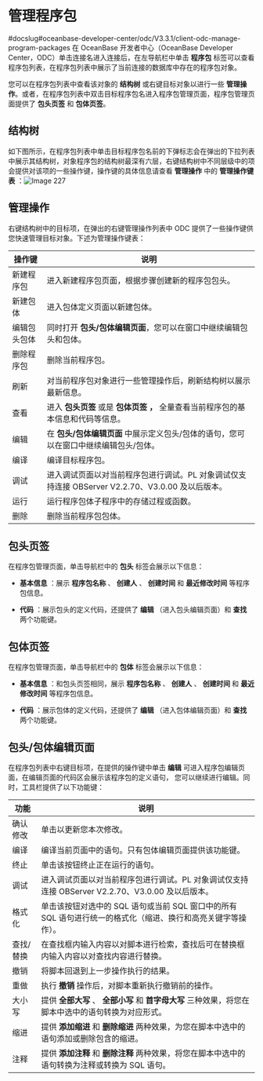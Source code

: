 管理程序包 
==========================
#docslug#oceanbase-developer-center/odc/V3.3.1/client-odc-manage-program-packages
在 OceanBase 开发者中心（OceanBase Developer Center，ODC）单击连接名进入连接后，在左导航栏中单击 **程序包** 标签可以查看程序包列表，在程序包列表中展示了当前连接的数据库中存在的程序包对象。

您可以在程序包列表中查看该对象的 **结构树** 或右键目标对象以进行一些 **管理操作**。或者，在程序包列表中双击目标程序包名进入程序包管理页面，程序包管理页面提供了 **包头页签** 和 **包体页签**。

结构树 
------------------------

如下图所示，在程序包列表中单击目标程序包名前的下弹标志会在弹出的下拉列表中展示其结构树，对象程序包的结构树最深有六层，右键结构树中不同层级中的项会提供对该项的一些操作键，操作键的具体信息请查看 **管理操作** 中的 **管理操作键表** ：![Image 227](https://help-static-aliyun-doc.aliyuncs.com/assets/img/zh-CN/0229171361/p242683.png)

管理操作 
-------------------------

右键结构树中的目标项，在弹出的右键管理操作列表中 ODC 提供了一些操作键供您快速管理目标对象。下述为管理操作键表：


|  操作键   |                                                             说明                                                              |
|--------|-----------------------------------------------------------------------------------------------------------------------------|
| 新建程序包  | 进入新建程序包页面，根据步骤创建新的程序包包头。                                                                                                    |
| 新建包体   | 进入包体定义页面以新建包体。                                                                                                              |
| 编辑包头包体 | 同时打开 **包头/包体编辑页面**，您可以在窗口中继续编辑包头和包体。                                                    |
| 删除程序包  | 删除当前程序包。                                                                                                                    |
| 刷新     | 对当前程序包对象进行一些管理操作后，刷新结构树以展示最新信息。                                                                                             |
| 查看     | 进入 **包头页签** 或是 **包体页签** **，** 全量查看当前程序包的基本信息和代码等信息。 |
| 编辑     | 在 **包头/包体编辑页面** 中展示定义包头/包体的语句，您可以在窗口中继续编辑包头/包体。                                         |
| 编译     | 编译目标程序包。                                                                                                                    |
| 调试     | 进入调试页面以对当前程序包进行调试。PL 对象调试仅支持连接 OBServer V2.2.70、V3.0.00 及以后版本。                                                              |
| 运行     | 运行程序包体子程序中的存储过程或函数。                                                                                                         |
| 删除     | 删除当前程序包包体。                                                                                                                  |



包头页签 
-------------------------

在程序包管理页面，单击导航栏中的 **包头** 标签会展示以下信息：

* **基本信息** ：展示 **程序包名称** 、 **创建人** 、 **创建时间** 和 **最近修改时间** 等程序包信息。

  

* **代码** ：展示包头的定义代码，还提供了 **编辑** （进入包头编辑页面）和 **查找** 两个功能键。

  




包体页签 
-------------------------

在程序包管理页面，单击导航栏中的 **包体** 标签会展示以下信息：

* **基本信息** ：和包头页签相同，展示 **程序包名称** 、 **创建人** 、 **创建时间** 和 **最近修改时间** 等程序包信息。

* **代码** ：展示包体的定义代码，还提供了 **编辑** （进入包体编辑页面）和 **查找** 两个功能键。




包头/包体编辑页面 
------------------------------

在程序包列表中右键目标项，在提供的操作键中单击 **编辑** 可进入程序包编辑页面，在编辑页面的代码区会展示该程序包的定义语句， 您可以继续进行编辑。同时，工具栏提供了以下功能键：


|  功能   |                               说明                               |
|-------|----------------------------------------------------------------|
| 确认修改  | 单击以更新您本次修改。                                                    |
| 编译    | 编译当前页面中的语句。只有包体编辑页面提供该功能键。                                     |
| 终止    | 单击该按钮终止正在运行的语句。                                                |
| 调试    | 进入调试页面以对当前程序包进行调试。PL 对象调试仅支持连接 OBServer V2.2.70、V3.0.00 及以后版本。 |
| 格式化   | 单击该按钮对选中的 SQL 语句或当前 SQL 窗口中的所有 SQL 语句进行统一的格式化（缩进、换行和高亮关键字等操作）。 |
| 查找/替换 | 在查找框内输入内容以对脚本进行检索，查找后可在替换框内输入内容以对查找内容进行替换。                     |
| 撤销    | 将脚本回退到上一步操作执行的结果。                                              |
| 重做    | 执行 **撤销** 操作后，对脚本重新执行撤销前的操作。                                   |
| 大小写   | 提供 **全部大写** 、 **全部小写** 和 **首字母大写** 三种效果，将您在脚本中选中的语句转换为对应形式。    |
| 缩进    | 提供 **添加缩进** 和 **删除缩进** 两种效果，为您在脚本中选中的语句添加或删除包含的缩进。             |
| 注释    | 提供 **添加注释** 和 **删除注释** 两种效果，将您在脚本中选中的语句转换为注释或转换为 SQL 语句。       |


